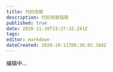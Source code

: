 ```yaml
---
title: 代码贡献
description: 代码贡献指南
published: true
date: 2020-11-30T13:27:32.241Z
tags: 
editor: markdown
dateCreated: 2020-10-11T06:36:02.384Z
---
```


编辑中...